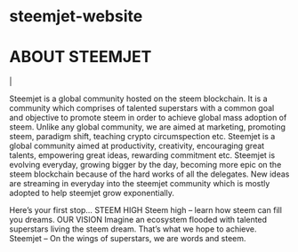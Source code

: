 # steemjet-website

<H1>ABOUT STEEMJET</H1>

|<p>Steemjet is a global community hosted on the steem blockchain. It is a community which comprises of talented superstars with a common goal and objective to promote steem in order to achieve global mass adoption of steem. Unlike any global community, we are aimed at marketing, promoting steem, paradigm shift, teaching crypto circumspection etc.
Steemjet is a global community aimed at productivity, creativity, encouraging great talents, empowering great ideas, rewarding commitment etc. Steemjet is evolving everyday, growing bigger by the day, becoming more epic on the steem blockchain because of the hard works of all the delegates. New ideas are streaming in everyday into the steemjet community which is mostly adopted to help steemjet grow exponentially.</p>

<p>Here’s your first stop…
STEEM HIGH
Steem high – learn how steem can fill you dreams. 
OUR VISION
Imagine an ecosystem flooded with talented superstars living the steem dream. That’s what we hope to achieve. 
Steemjet – On the wings of superstars, we are words and steem. </p>
